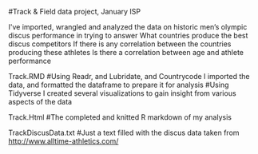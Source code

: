 #Track & Field data project, January ISP

I've imported, wrangled and analyzed the data on historic men’s olympic discus performance in trying to answer 
    What countries produce the best discus competitors
    If there is any correlation between the countries producing these athletes 
    Is there a correlation between age and athlete performance 

Track.RMD
#Using Readr, and Lubridate, and Countrycode I imported the data, and formatted the dataframe to prepare it for analysis
#Using Tidyverse I created several visualizations to gain insight from various aspects of the data 

Track.Html
    #The completed and knitted R markdown of my analysis 

TrackDiscusData.txt
    #Just a text filled with the discus data taken from http://www.alltime-athletics.com/
